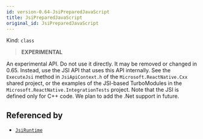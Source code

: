 ```yaml
---
id: version-0.64-JsiPreparedJavaScript
title: JsiPreparedJavaScript
original_id: JsiPreparedJavaScript
---
```


Kind: `class`



> **EXPERIMENTAL**

An experimental API. Do not use it directly. It may be removed or changed in 0.65. Instead, use the JSI API that uses this API internally.
See the `ExecuteJsi` method in `JsiApiContext.h` of the `Microsoft.ReactNative.Cxx` shared project, or the examples of the JSI-based TurboModules in the `Microsoft.ReactNative.IntegrationTests` project.
Note that the JSI is defined only for C++ code. We plan to add the .Net support in future.






## Referenced by
- [`JsiRuntime`](JsiRuntime)
